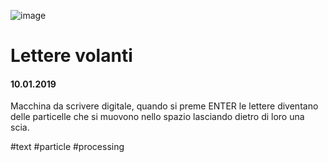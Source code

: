 ![image](https://github.com/KeremTurkyilmaz/TypeMistmatchSketch/blob/master/Lettere%20volanti/image/LettereVolanti.png)

# Lettere volanti

#### 10.01.2019

Macchina da scrivere digitale, quando si preme ENTER le lettere diventano delle particelle che si muovono nello spazio lasciando dietro di loro una scia. 

\#text \#particle \#processing
